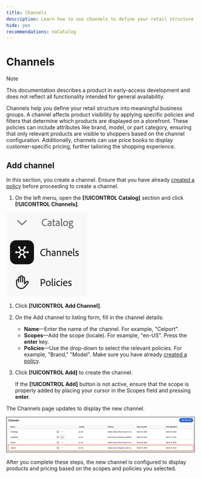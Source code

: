 ```yaml
---
title: Channels
description: Learn how to use channels to define your retail structure into meaningful business groups.
hide: yes
recommendations: noCatalog
---
```

# Channels

>[!NOTE]
>
>This documentation describes a product in early-access development and does not reflect all functionality intended for general availability.

Channels help you define your retail structure into meaningful business groups. A channel affects product visibility by applying specific policies and filters that determine which products are displayed on a storefront. These policies can include attributes like brand, model, or part category, ensuring that only relevant products are visible to shoppers based on the channel configuration. Additionally, channels can use price books to display customer-specific pricing, further tailoring the shopping experience.

## Add channel

In this section, you create a channel. Ensure that you have already [created a policy](./policies.md) before proceeding to create a channel.

1. On the left menu, open the **[!UICONTROL Catalog]** section and click **[!UICONTROL Channels]**.

  ![Channels](../assets/channels.png)

1. Click **[!UICONTROL Add Channel]**. ​

1. On the Add channel to listing form, fill in the channel details:

    * **Name**—Enter the name of the channel. For example, "Celport". ​
    * **Scopes**—Add the scope (locale). For example, "en-US". Press the **enter** key.
    * **Policies**—Use the drop-down to select the relevant policies. For example, "Brand," "Model". ​Make sure you have already [created a policy](./policies.md).

1. Click **[!UICONTROL Add]** to create the channel. ​

    If the **[!UICONTROL Add]** button is not active, ensure that the scope is properly added by placing your cursor in the Scopes field and  pressing **enter**. ​

  The Channels page updates to display the new channel.​

  ![Updated Channels Page](../assets/updated-channels-list.png)

After you complete these steps, the new channel is configured to display products and pricing based on the scopes and policies you selected.
